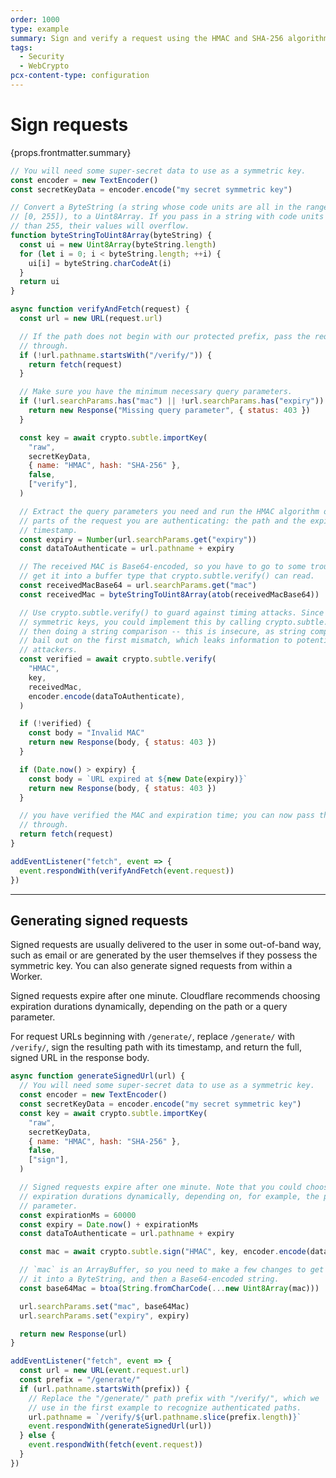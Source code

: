 ```yaml
---
order: 1000
type: example
summary: Sign and verify a request using the HMAC and SHA-256 algorithms or return a 403.
tags:
  - Security
  - WebCrypto
pcx-content-type: configuration
---
```


# Sign requests

<ContentColumn>
  <p>{props.frontmatter.summary}</p>
</ContentColumn>

```js
// You will need some super-secret data to use as a symmetric key.
const encoder = new TextEncoder()
const secretKeyData = encoder.encode("my secret symmetric key")

// Convert a ByteString (a string whose code units are all in the range
// [0, 255]), to a Uint8Array. If you pass in a string with code units larger
// than 255, their values will overflow.
function byteStringToUint8Array(byteString) {
  const ui = new Uint8Array(byteString.length)
  for (let i = 0; i < byteString.length; ++i) {
    ui[i] = byteString.charCodeAt(i)
  }
  return ui
}

async function verifyAndFetch(request) {
  const url = new URL(request.url)

  // If the path does not begin with our protected prefix, pass the request
  // through.
  if (!url.pathname.startsWith("/verify/")) {
    return fetch(request)
  }

  // Make sure you have the minimum necessary query parameters.
  if (!url.searchParams.has("mac") || !url.searchParams.has("expiry")) {
    return new Response("Missing query parameter", { status: 403 })
  }

  const key = await crypto.subtle.importKey(
    "raw",
    secretKeyData,
    { name: "HMAC", hash: "SHA-256" },
    false,
    ["verify"],
  )

  // Extract the query parameters you need and run the HMAC algorithm on the
  // parts of the request you are authenticating: the path and the expiration
  // timestamp.
  const expiry = Number(url.searchParams.get("expiry"))
  const dataToAuthenticate = url.pathname + expiry

  // The received MAC is Base64-encoded, so you have to go to some trouble to
  // get it into a buffer type that crypto.subtle.verify() can read.
  const receivedMacBase64 = url.searchParams.get("mac")
  const receivedMac = byteStringToUint8Array(atob(receivedMacBase64))

  // Use crypto.subtle.verify() to guard against timing attacks. Since HMACs use
  // symmetric keys, you could implement this by calling crypto.subtle.sign() and
  // then doing a string comparison -- this is insecure, as string comparisons
  // bail out on the first mismatch, which leaks information to potential
  // attackers.
  const verified = await crypto.subtle.verify(
    "HMAC",
    key,
    receivedMac,
    encoder.encode(dataToAuthenticate),
  )

  if (!verified) {
    const body = "Invalid MAC"
    return new Response(body, { status: 403 })
  }

  if (Date.now() > expiry) {
    const body = `URL expired at ${new Date(expiry)}`
    return new Response(body, { status: 403 })
  }

  // you have verified the MAC and expiration time; you can now pass the request
  // through.
  return fetch(request)
}

addEventListener("fetch", event => {
  event.respondWith(verifyAndFetch(event.request))
})
```

--------------------------------

<ContentColumn>

## Generating signed requests

Signed requests are usually delivered to the user in some out-of-band way, such as email or are generated by the user themselves if they possess the symmetric key. You can also generate signed requests from within a Worker.

<Aside type="note">

Signed requests expire after one minute. Cloudflare recommends choosing expiration durations dynamically, depending on the path or a query parameter.

</Aside>

For request URLs beginning with `/generate/`, replace `/generate/` with `/verify/`, sign the resulting path with its timestamp, and return the full, signed URL in the response body.

</ContentColumn>

```js
async function generateSignedUrl(url) {
  // You will need some super-secret data to use as a symmetric key.
  const encoder = new TextEncoder()
  const secretKeyData = encoder.encode("my secret symmetric key")
  const key = await crypto.subtle.importKey(
    "raw",
    secretKeyData,
    { name: "HMAC", hash: "SHA-256" },
    false,
    ["sign"],
  )

  // Signed requests expire after one minute. Note that you could choose
  // expiration durations dynamically, depending on, for example, the path or a query
  // parameter.
  const expirationMs = 60000
  const expiry = Date.now() + expirationMs
  const dataToAuthenticate = url.pathname + expiry

  const mac = await crypto.subtle.sign("HMAC", key, encoder.encode(dataToAuthenticate))

  // `mac` is an ArrayBuffer, so you need to make a few changes to get
  // it into a ByteString, and then a Base64-encoded string.
  const base64Mac = btoa(String.fromCharCode(...new Uint8Array(mac)))

  url.searchParams.set("mac", base64Mac)
  url.searchParams.set("expiry", expiry)

  return new Response(url)
}

addEventListener("fetch", event => {
  const url = new URL(event.request.url)
  const prefix = "/generate/"
  if (url.pathname.startsWith(prefix)) {
    // Replace the "/generate/" path prefix with "/verify/", which we
    // use in the first example to recognize authenticated paths.
    url.pathname = `/verify/${url.pathname.slice(prefix.length)}`
    event.respondWith(generateSignedUrl(url))
  } else {
    event.respondWith(fetch(event.request))
  }
})
```
